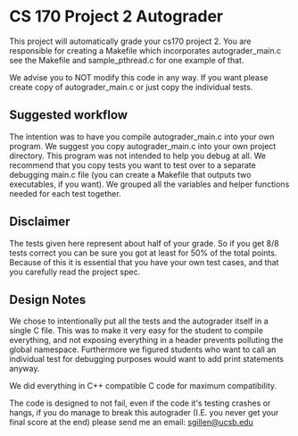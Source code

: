 
# CS 170 Project 2 Autograder
This project will automatically grade your cs170 project 2.
You are responsible for creating a Makefile which incorporates autograder_main.c
see the Makefile and sample_pthread.c for one example of that. 

We advise you to NOT modify this code in any way. If you want please create
copy of autograder_main.c or just copy the individual tests.

## Suggested workflow
The intention was to have you compile autograder_main.c into your own program.
We suggest you copy autograder_main.c into your own project directory. 
This program was not intended to help you debug at all. We recommend 
that you copy tests you want to test over to a separate debugging main.c file
(you can create a Makefile that outputs two executables, if you want).
We grouped all the variables and helper functions needed for each test together. 

## Disclaimer
The tests given here represent about half of your grade. So if you get 8/8
tests correct you can be sure you got at least for 50% of the total points. 
Because of this it is essential that you have your own test cases, and 
that you carefully read the project spec.

## Design Notes
We chose to intentionally put all the tests and the autograder itself in 
a single C file. This was to make it very easy for the student to compile
everything, and not exposing everything in a header prevents polluting the
global namespace. Furthermore we figured students who want to call an 
individual test for debugging purposes would want to add print statements 
anyway. 

We did everything in C++ compatible C code for maximum compatibility. 

The code is designed to not fail, even if the code it's testing crashes or 
hangs, if you do manage to break this autograder (I.E. you never get your
final score at the end) please send me an email: sgillen@ucsb.edu
